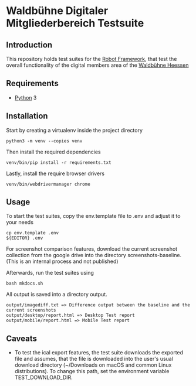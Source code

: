 # Waldbühne Digitaler Mitgliederbereich Testsuite

## Introduction

This repository holds test suites for the [Robot Framework](https://robotframework.org), that test the overall functionality of the digital members area of the [Waldbühne Heessen](https://waldbuehne-heessen.de)

## Requirements

* [Python](https://python.org) 3

## Installation

Start by creating a virtualenv inside the project directory

    python3 -m venv --copies venv

Then install the required dependencies

    venv/bin/pip install -r requirements.txt

Lastly, install the require browser drivers

    venv/bin/webdrivermanager chrome

## Usage

To start the test suites, copy the env.template file to .env and adjust it to your needs

    cp env.template .env
    ${EDITOR} .env

For screenshot comparison features, download the current screenshot collection from the google drive into the directory screenshots-baseline. (This is an internal process and not published)

Afterwards, run the test suites using

    bash mkdocs.sh

All output is saved into a directory output.

    output/imagediff.txt => Difference output between the baseline and the current screenshots
    output/desktop/report.html => Desktop Test report
    output/mobile/report.html => Mobile Test report

## Caveats

* To test the ical export features, the test suite downloads the exported file and assumes, that the file is downloaded into the user's usual download directory (~/Downloads on macOS and common Linux distributions). To change this path, set the environment variable TEST_DOWNLOAD_DIR.